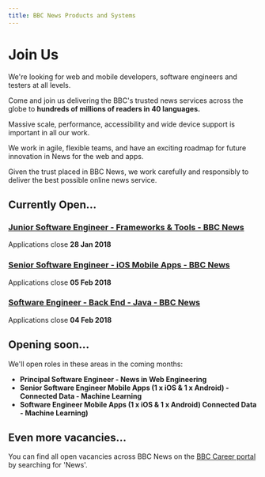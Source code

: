 ```yaml
---
title: BBC News Products and Systems
---
```

# Join Us

We're looking for web and mobile developers, software engineers and testers at all levels. 

Come and join us delivering the BBC's trusted news services across the globe to **hundreds of millions of readers in 40 languages.**

Massive scale, performance, accessibility and wide device support is important in all our work.

We work in agile, flexible teams, and have an exciting roadmap for future innovation in News for the web and apps.
 
Given the trust placed in BBC News, we work carefully and responsibly to deliver the best possible online news service.

## Currently Open...

### [Junior Software Engineer - Frameworks & Tools - BBC News](https://careerssearch.bbc.co.uk/jobs/job/Junior-Software-Engineer/25857)
Applications close **28 Jan 2018**

### [Senior Software Engineer - iOS Mobile Apps - BBC News](http://careerssearch.bbc.co.uk/jobs/job/Senior-Software-Engineer-iOS-Mobile-Apps-BBC-News/24249)
Applications close **05 Feb 2018**

### [Software Engineer - Back End - Java - BBC News](https://careerssearch.bbc.co.uk/jobs/job/Software-Engineer-Back-End-Java-News-WS2020/21278)
Applications close **04 Feb 2018**

## Opening soon...
We'll open roles in these areas in the coming months:

* **Principal Software Engineer - News in Web Engineering**
* **Senior Software Engineer Mobile Apps (1 x iOS & 1 x Android) - Connected Data - Machine Learning**
* **Software Engineer Mobile Apps (1 x iOS & 1 x Android) Connected Data - Machine Learning)**

## Even more vacancies...
You can find all open vacancies across BBC News on the [BBC Career portal](http://careerssearch.bbc.co.uk/jobs/search) by searching for 'News'.
